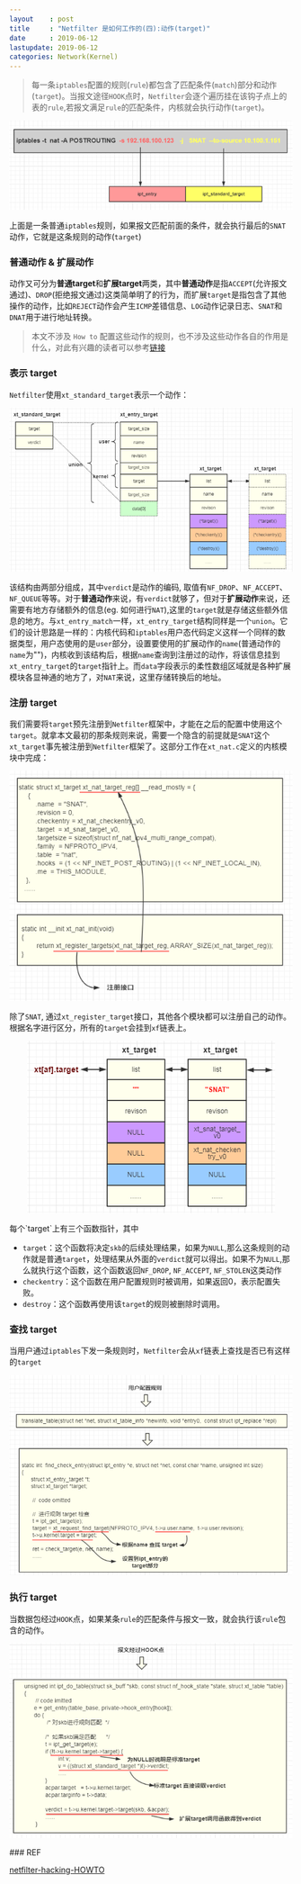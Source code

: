 ```yaml
---
layout    : post
title     : "Netfilter 是如何工作的(四):动作(target)"
date      : 2019-06-12
lastupdate: 2019-06-12
categories: Network(Kernel)
---
```


> 每一条`iptables`配置的规则(`rule`)都包含了匹配条件(`match`)部分和动作(`target`)。当报文途径`HOOK`点时，`Netfilter`会逐个遍历挂在该钩子点上的表的`rule`,若报文满足`rule`的匹配条件，内核就会执行动作(`target`)。

<p align="center"><img src="/assets/img/netfilter4/one-rule.PNG"></p>

上面是一条普通`iptables`规则，如果报文匹配前面的条件，就会执行最后的`SNAT`动作，它就是这条规则的动作(`target`)

### 普通动作 & 扩展动作

动作又可分为**普通target**和**扩展target**两类，其中**普通动作**是指`ACCEPT`(允许报文通过)、`DROP`(拒绝报文通过)这类简单明了的行为，而扩展`target`是指包含了其他操作的动作，比如`REJECT`动作会产生`ICMP`差错信息、`LOG`动作记录日志、`SNAT`和`DNAT`用于进行地址转换。

> 本文不涉及 `How to` 配置这些动作的规则，也不涉及这些动作各自的作用是什么，对此有兴趣的读者可以参考[链接](http://www.zsythink.net/archives/1684)

### 表示 target

`Netfilter`使用`xt_standard_target`表示一个动作：

<p align="center"><img src="/assets/img/netfilter4/xt-standard-target.png"></p>

该结构由两部分组成，其中`verdict`是动作的编码, 取值有`NF_DROP`、`NF_ACCEPT`、`NF_QUEUE`等等。对于**普通动作**来说，有`verdict`就够了，但对于**扩展动作**来说，还需要有地方存储额外的信息(eg. 如何进行`NAT`),这里的`target`就是存储这些额外信息的地方。与`xt_entry_match`一样，`xt_entry_target`结构同样是一个`union`。它们的设计思路是一样的：内核代码和`iptables`用户态代码定义这样一个同样的数据类型，用户态使用的是`user`部分，设置要使用的扩展动作的`name`(普通动作的`name`为"")，内核收到该结构后，根据`name`查询到注册过的动作，将该信息挂到`xt_entry_target`的`target`指针上。而`data`字段表示的柔性数组区域就是各种扩展模块各显神通的地方了，对`NAT`来说，这里存储转换后的地址。

### 注册 target

我们需要将`target`预先注册到`Netfilter`框架中，才能在之后的配置中使用这个`target`。就拿本文最初的那条规则来说，需要一个隐含的前提就是`SNAT`这个`xt_target`事先被注册到`Netfilter`框架了。这部分工作在`xt_nat.c`定义的内核模块中完成：

<p align="center"><img src="/assets/img/netfilter4/ipt-target-register.PNG"></p>

除了`SNAT`, 通过`xt_register_target`接口，其他各个模块都可以注册自己的动作。根据名字进行区分，所有的`target`会挂到`xf`链表上。

<p align="center"><img src="/assets/img/netfilter4/xf-target.PNG"></p>
每个`target`上有三个函数指针，其中

- `target`：这个函数将决定`skb`的后续处理结果，如果为`NULL`,那么这条规则的动作就是普通`target`，处理结果从外面的`verdict`就可以得出。如果不为`NULL`,那么就执行这个函数，这个函数返回`NF_DROP`, `NF_ACCEPT`, `NF_STOLEN`这类动作
- `checkentry`：这个函数在用户配置规则时被调用，如果返回0，表示配置失败。
- `destroy`：这个函数再使用该`target`的规则被删除时调用。

### 查找 target

当用户通过`iptables`下发一条规则时，`Netfilter`会从`xf`链表上查找是否已有这样的`target`
<p align="center"><img src="/assets/img/netfilter4/iptable-config.PNG"></p>

### 执行 target

当数据包经过`HOOK`点，如果某条`rule`的匹配条件与报文一致，就会执行该`rule`包含的动作。

<p align="center"><img src="/assets/img/netfilter4/ipt_do_table.PNG"></p>
### REF

[netfilter-hacking-HOWTO](https://netfilter.org/documentation/HOWTO//netfilter-hacking-HOWTO-4.html#ss4.1)

